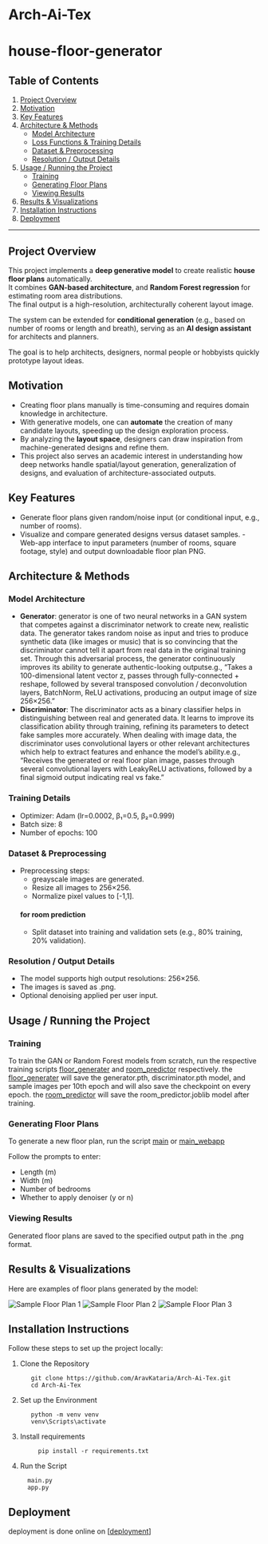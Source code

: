 # Arch-Ai-Tex

# house-floor-generator


## Table of Contents  
1. [Project Overview](#project-overview)  
2. [Motivation](#motivation)  
3. [Key Features](#key-features)  
4. [Architecture & Methods](#architecture--methods)  
   - [Model Architecture](#model-architecture)  
   - [Loss Functions & Training Details](#loss-functions--training-details)  
   - [Dataset & Preprocessing](#dataset--preprocessing)  
   - [Resolution / Output Details](#resolution--output-details)
5. [Usage / Running the Project](#usage--running-the-project)  
   - [Training](#training)  
   - [Generating Floor Plans](#generating-floor-plans)  
   - [Viewing Results](#viewing-results)  
6.  [Results & Visualizations](#results--visualizations)
7.  [Installation Instructions](#installation-instructions)
8.  [Deployment](#Deployment)
---

## Project Overview  
This project implements a **deep generative model** to create realistic **house floor plans** automatically.  
It combines **GAN-based architecture**, and **Random Forest regression** for estimating room area distributions.  
The final output is a high-resolution, architecturally coherent layout image.

The system can be extended for **conditional generation** (e.g., based on number of rooms or length and breath), serving as an **AI design assistant** for architects and planners.

The goal is to help architects, designers, normal people or hobbyists quickly prototype layout ideas.

## Motivation  
- Creating floor plans manually is time-consuming and requires domain knowledge in architecture.  
- With generative models, one can **automate** the creation of many candidate layouts, speeding up the design exploration process.  
- By analyzing the **layout space**, designers can draw inspiration from machine-generated designs and refine them.  
- This project also serves an academic interest in understanding how deep networks handle spatial/layout generation, generalization of designs, and evaluation of architecture-associated outputs.

## Key Features  
- Generate floor plans given random/noise input (or conditional input, e.g., number of rooms).
- Visualize and compare generated designs versus dataset samples. - Web-app interface to input parameters (number of rooms, square footage, style) and output downloadable floor plan PNG.

## Architecture & Methods  

### Model Architecture  
- **Generator**:
  generator is one of two neural networks in a GAN system that competes against a discriminator network to create new, realistic data. The generator takes random noise as input and tries to produce synthetic data (like images or music) that is so convincing that the discriminator cannot tell it apart from real data in the original training set. Through this adversarial process, the generator continuously improves its ability to generate authentic-looking outputse.g., “Takes a 100-dimensional latent vector z, passes through fully-connected + reshape, followed by several transposed convolution / deconvolution layers, BatchNorm, ReLU activations, producing an output image of size 256×256.”  
- **Discriminator**:
  The discriminator acts as a binary classifier helps in distinguishing between real and generated data. It learns to improve its classification ability through training, refining its parameters to detect fake samples more accurately. When dealing with image data, the discriminator uses convolutional layers or other relevant architectures which help to extract features and enhance the model’s ability.e.g., “Receives the generated or real floor plan image, passes through several convolutional layers with LeakyReLU activations, followed by a final sigmoid output indicating real vs fake.”  

### Training Details  

- Optimizer: Adam (lr=0.0002, β₁=0.5, β₂=0.999)
- Batch size: 8  
- Number of epochs: 100

### Dataset & Preprocessing  
- Preprocessing steps:  
  - greayscale images are generated.  
  - Resize all images to 256×256.  
  - Normalize pixel values to [-1,1].
  #### for room prediction
  - Split dataset into training and validation sets (e.g., 80% training, 20% validation).

### Resolution / Output Details  
- The model supports high output resolutions: 256×256.  
- The images is saved as .png.
- Optional denoising applied per user input.

## Usage / Running the Project
### Training

To train the GAN or Random Forest models from scratch, run the respective training scripts [floor_generater](floor_generater.py) and [room_predictor](room_predictor.py) respectively. 
the [floor_generater](floor_generater.py) will save the generator.pth, discriminator.pth model, and sample images per 10th epoch and will also save the checkpoint on every epoch.
the [room_predictor](room_predictor.py) will save the room_predictor.joblib model after training.

### Generating Floor Plans

To generate a new floor plan, run the script [main](main.py) or [main_webapp](app.py)

Follow the prompts to enter:
- Length (m)
- Width (m)
- Number of bedrooms
- Whether to apply denoiser (y or n)

### Viewing Results
Generated floor plans are saved to the specified output path in the .png format.

## Results & Visualizations
Here are examples of floor plans generated by the model:

![Sample Floor Plan 1](samples/floorplan_2025-08-29_20-53-19.png)
![Sample Floor Plan 2](samples/floorplan_1_2025-10-17_21-20-51.png)
![Sample Floor Plan 3](samples/floorplan_3_2025-08-29_21-33-10.png)

## Installation Instructions
Follow these steps to set up the project locally:

1. Clone the Repository
   
          git clone https://github.com/AravKataria/Arch-Ai-Tex.git
          cd Arch-Ai-Tex
2. Set up the Environment
   
          python -m venv venv
          venv\Scripts\activate
3. Install requirements

            pip install -r requirements.txt
4. Run the Script
   
         main.py
         app.py
   
## Deployment
deployment is done online on [[deployment](https://arch-ai-tex.streamlit.app/)]
